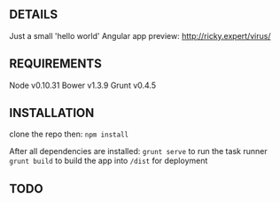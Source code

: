 ## DETAILS

Just a small 'hello world' Angular app
preview: http://ricky.expert/virus/

## REQUIREMENTS

Node    v0.10.31
Bower   v1.3.9
Grunt   v0.4.5

## INSTALLATION

clone the repo then:
`npm install`

After all dependencies are installed:
`grunt serve` to run the task runner
`grunt build` to build the app into `/dist` for deployment

## TODO